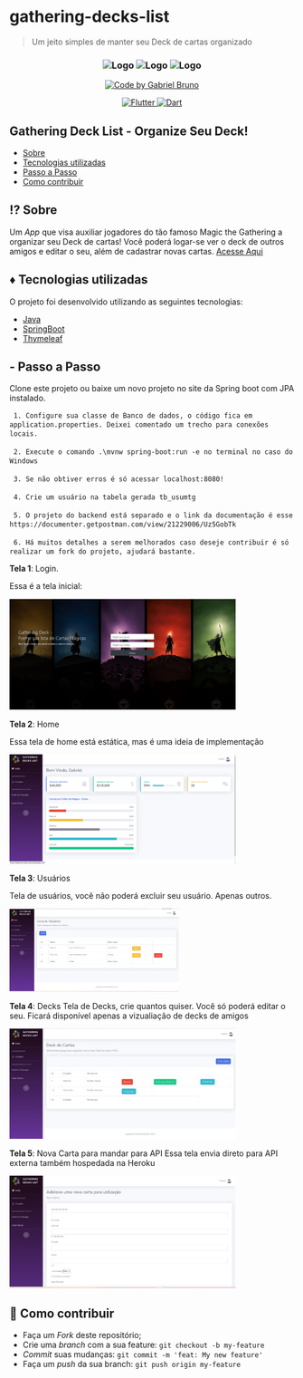 # gathering-decks-list
> Um jeito simples de manter seu Deck de cartas organizado


<h3 align="center">
    <img alt="Logo" title="#logo" width="170px" src="https://www.celsonunes.com.br/wp-content/uploads/2018/05/java-logo.png">
    <img alt="Logo" title="#logo" width="200px" src="https://1.bp.blogspot.com/-_IX8zH83dJk/Xva8BQtk_QI/AAAAAAAAH8Y/tgNzUIYVh0U7onxYQdim8TNB5PEwlgDtQCLcBGAsYHQ/s1600/thymeleaf.png">
   <img alt="Logo" title="#logo" width="100px" src="https://cdn-icons-png.flaticon.com/512/477/477154.png">
</h3>


  </a>
   <a href="https://github.com/gabrielbcsilva">
   <div align="center"> <img alt="Code by Gabriel Bruno" src="https://img.shields.io/badge/code%20by-Gabriel%20Bruno-black"></div>
  </a>
</p>

<p align="center">
  <a href="https://flutter.dev/docs">
    <img alt="Flutter" src="https://img.shields.io/badge/-Java-red">
  </a>
 
  <a href="https://dart.dev/guides">
    <img alt="Dart" src="https://img.shields.io/badge/-thymeleaf-green">
  </a>
</p>

## Gathering Deck List - Organize Seu Deck!

- [Sobre](#sobre)
- [Tecnologias utilizadas](#tecnologias-utilizadas)
- [Passo a Passo](#passo-a-passo)
- [Como contribuir](#como-contribuir)

<a id="sobre"></a>

## :interrobang: Sobre

Um _App_ que visa auxiliar jogadores do tão famoso Magic the Gathering a organizar seu Deck de cartas! Você poderá logar-se ver o deck de outros amigos e editar o seu, além de cadastrar novas cartas.
[Acesse Aqui](https://gathering-deck-java.herokuapp.com/login)
<a id="tecnologias-utilizadas"></a>

## :diamonds: Tecnologias utilizadas

O projeto foi desenvolvido utilizando as seguintes tecnologias:

- [Java](https://www.java.com/)
- [SpringBoot](https://spring.io/projects/spring-boot)
- [Thymeleaf](https://www.thymeleaf.org/)




<a id="passo-a-passo"></a>

## - Passo a Passo

Clone este projeto ou baixe um novo projeto no site da Spring boot com JPA instalado.

     1. Configure sua classe de Banco de dados, o código fica em application.properties. Deixei comentado um trecho para conexões locais.

     2. Execute o comando .\mvnw spring-boot:run -e no terminal no caso do Windows
     
     3. Se não obtiver erros é só acessar localhost:8080!
     
     4. Crie um usuário na tabela gerada tb_usumtg
     
     5. O projeto do backend está separado e o link da documentação é esse https://documenter.getpostman.com/view/21229006/Uz5GobTk
     
     6. Há muitos detalhes a serem melhorados caso deseje contribuir é só realizar um fork do projeto, ajudará bastante.

     

**Tela 1**: Login.

Essa é a tela inicial:

<img alt="login" width="400px" src="./src/main/resources/static/img/login.png">

**Tela 2**: Home

 Essa tela de home está estática, mas é uma ideia de implementação

 <img alt="home" width="400px" src="./src/main/resources/static/img/home.png">
 
**Tela 3**: Usuários

 Tela de usuários, você não poderá excluir seu usuário. Apenas outros.


<img alt="users" width="300px" src="./src/main/resources/static/img/users.png">


**Tela 4**: Decks
 Tela de Decks, crie quantos quiser. Você só poderá editar o seu. Ficará disponível apenas a vizualiação de decks de amigos

<img alt="deck" width="400px" src="./src/main/resources/static/img/deckmanager.png">

**Tela 5**: Nova Carta para mandar para API
Essa tela envia direto para API externa também hospedada na Heroku

<img alt="card" width="400px" src="./src/main/resources/static/img/novacarta.png">

<a id="como-contribuir"></a>

## :dart: Como contribuir

- Faça um _Fork_ deste repositório;
- Crie uma _branch_ com a sua feature: `git checkout -b my-feature`
- _Commit_ suas mudanças: `git commit -m 'feat: My new feature'`
- Faça um _push_ da sua branch: `git push origin my-feature`
